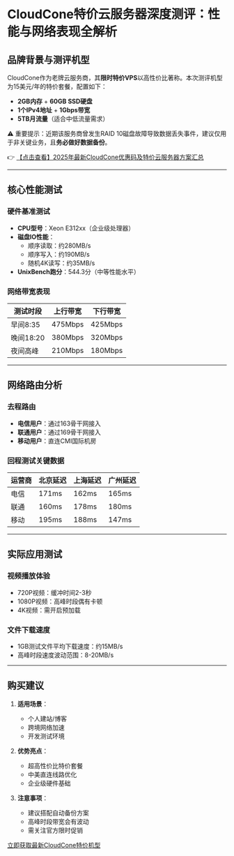 # CloudCone特价云服务器深度测评：性能与网络表现全解析

## 品牌背景与测评机型

CloudCone作为老牌云服务商，其**限时特价VPS**以高性价比著称。本次测评机型为15美元/年的特价套餐，配置如下：

- **2GB内存** + **60GB SSD硬盘**
- **1个IPv4地址** + **1Gbps带宽**
- **5TB月流量**（适合中低流量需求）

⚠️ 重要提示：近期该服务商曾发生RAID 10磁盘故障导致数据丢失事件，建议仅用于非关键业务，且**务必做好数据备份**。

👉 [【点击查看】2025年最新CloudCone优惠码及特价云服务器方案汇总](https://bit.ly/Cloudcone)

---

## 核心性能测试

### 硬件基准测试
- **CPU型号**：Xeon E312xx（企业级处理器）
- **磁盘IO性能**：
  - 顺序读取：约280MB/s
  - 顺序写入：约190MB/s
  - 随机4K读写：约35MB/s
- **UnixBench跑分**：544.3分（中等性能水平）

### 网络带宽表现
| 测试时段 | 上行带宽 | 下行带宽 |
|---------|---------|---------|
| 早间8:35 | 475Mbps | 425Mbps |
| 晚间18:20 | 380Mbps | 320Mbps |
| 夜间高峰 | 210Mbps | 180Mbps |

---

## 网络路由分析

### 去程路由
- **电信用户**：通过163骨干网接入
- **联通用户**：通过169骨干网接入
- **移动用户**：直连CMI国际机房

### 回程测试关键数据
| 运营商 | 北京延迟 | 上海延迟 | 广州延迟 |
|-------|---------|---------|---------|
| 电信  | 171ms   | 162ms   | 165ms   |
| 联通  | 160ms   | 178ms   | 180ms   |
| 移动  | 195ms   | 188ms   | 147ms   |

---

## 实际应用测试

### 视频播放体验
- 720P视频：缓冲时间2-3秒
- 1080P视频：高峰时段偶有卡顿
- 4K视频：需开启预加载

### 文件下载速度
- 1GB测试文件平均下载速度：约15MB/s
- 高峰时段速度波动范围：8-20MB/s

---

## 购买建议

1. **适用场景**：
   - 个人建站/博客
   - 跨境网络加速
   - 开发测试环境

2. **优势亮点**：
   - 超高性价比特价套餐
   - 中美直连线路优化
   - 企业级硬件基础

3. **注意事项**：
   - 建议搭配自动备份方案
   - 高峰时段带宽会有波动
   - 需关注官方限时促销

[立即获取最新CloudCone特价机型](https://bit.ly/Cloudcone)